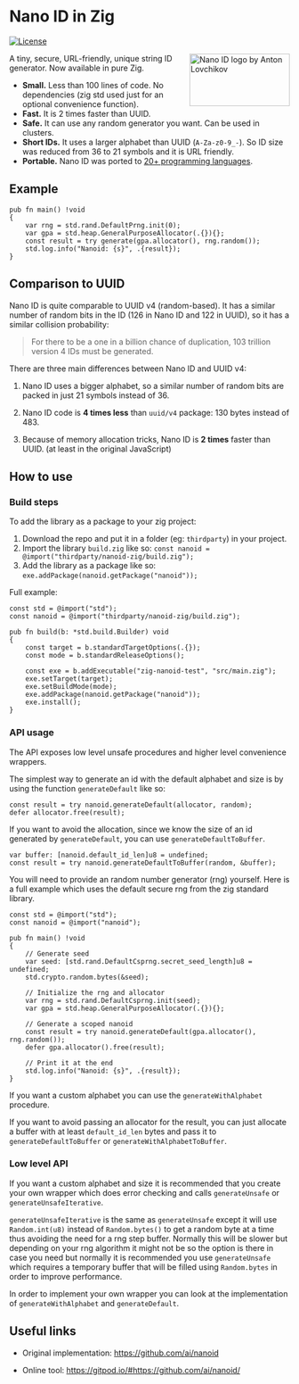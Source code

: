 # Nano ID in Zig

[![License](https://img.shields.io/badge/license-MIT%20License-blue.svg)](https://github.com/SasLuca/nanoid-zig/edit/master/LICENSE)

<img src="https://ai.github.io/nanoid/logo.svg" align="right" alt="Nano ID logo by Anton Lovchikov" width="180" height="94">

A tiny, secure, URL-friendly, unique string ID generator. Now available in pure Zig.

* **Small.** Less than 100 lines of code. No dependencies (zig std used just for an optional convenience function).
* **Fast.** It is 2 times faster than UUID.
* **Safe.** It can use any random generator you want. Can be used in clusters.
* **Short IDs.** It uses a larger alphabet than UUID (`A-Za-z0-9_-`). So ID size was reduced from 36 to 21 symbols and it is URL friendly.
* **Portable.** Nano ID was ported to [20+ programming languages](https://github.com/ai/nanoid#other-programming-languages).

## Example

```zig
pub fn main() !void
{
    var rng = std.rand.DefaultPrng.init(0);
    var gpa = std.heap.GeneralPurposeAllocator(.{}){};
    const result = try generate(gpa.allocator(), rng.random());
    std.log.info("Nanoid: {s}", .{result});
}
```

## Comparison to UUID

Nano ID is quite comparable to UUID v4 (random-based).
It has a similar number of random bits in the ID (126 in Nano ID and 122 in UUID), so it has a similar collision probability:

> For there to be a one in a billion chance of duplication, 103 trillion version 4 IDs must be generated.

There are three main differences between Nano ID and UUID v4:

1. Nano ID uses a bigger alphabet, so a similar number of random bits are packed in just 21 symbols instead of 36.

2. Nano ID code is **4 times less** than `uuid/v4` package: 130 bytes instead of 483.

3. Because of memory allocation tricks, Nano ID is **2 times** faster than UUID. (at least in the original JavaScript)

## How to use

### Build steps
To add the library as a package to your zig project:
1. Download the repo and put it in a folder (eg: `thirdparty`) in your project.
2. Import the library `build.zig` like so: `const nanoid = @import("thirdparty/nanoid-zig/build.zig");`
3. Add the library as a package like so: `exe.addPackage(nanoid.getPackage("nanoid"));`

Full example:
```zig
const std = @import("std");
const nanoid = @import("thirdparty/nanoid-zig/build.zig");

pub fn build(b: *std.build.Builder) void 
{
    const target = b.standardTargetOptions(.{});
    const mode = b.standardReleaseOptions();

    const exe = b.addExecutable("zig-nanoid-test", "src/main.zig");
    exe.setTarget(target);
    exe.setBuildMode(mode);
    exe.addPackage(nanoid.getPackage("nanoid"));
    exe.install();
}
```

### API usage

The API exposes low level unsafe procedures and higher level convenience wrappers.

The simplest way to generate an id with the default alphabet and size is by using the function `generateDefault` like so:

```zig
const result = try nanoid.generateDefault(allocator, random);
defer allocator.free(result);
```

If you want to avoid the allocation, since we know the size of an id generated by `generateDefault`, you can use `generateDefaultToBuffer`.

```zig
var buffer: [nanoid.default_id_len]u8 = undefined;
const result = try nanoid.generateDefaultToBuffer(random, &buffer);
```

You will need to provide an random number generator (rng) yourself. Here is a full example which uses the default secure rng from the zig standard library.

```zig
const std = @import("std");
const nanoid = @import("nanoid");

pub fn main() !void
{   
    // Generate seed
    var seed: [std.rand.DefaultCsprng.secret_seed_length]u8 = undefined;
    std.crypto.random.bytes(&seed);

    // Initialize the rng and allocator
    var rng = std.rand.DefaultCsprng.init(seed); 
    var gpa = std.heap.GeneralPurposeAllocator(.{}){};
    
    // Generate a scoped nanoid
    const result = try nanoid.generateDefault(gpa.allocator(), rng.random());
    defer gpa.allocator().free(result);

    // Print it at the end
    std.log.info("Nanoid: {s}", .{result});
}
```

If you want a custom alphabet you can use the `generateWithAlphabet` procedure.

If you want to avoid passing an allocator for the result, you can just allocate a buffer with at least `default_id_len` bytes and pass it to `generateDefaultToBuffer` or `generateWithAlphabetToBuffer`. 

### Low level API

If you want a custom alphabet and size it is recommended that you create your own wrapper which does error checking and calls `generateUnsafe` or `generateUnsafeIterative`.

`generateUnsafeIterative` is the same as `generateUnsafe` except it will use `Random.int(u8)` instead of `Random.bytes()` to get a random byte at a time thus avoiding the need for a rng step buffer. Normally this will be slower but depending on your rng algorithm it might not be so the option is there in case you need but normally it is recommended you use `generateUnsafe` which requires a temporary buffer that will be filled using `Random.bytes` in order to improve performance.

In order to implement your own wrapper you can look at the implementation of `generateWithAlphabet` and `generateDefault`.

## Useful links

- Original implementation: https://github.com/ai/nanoid

- Online tool: https://gitpod.io/#https://github.com/ai/nanoid/
